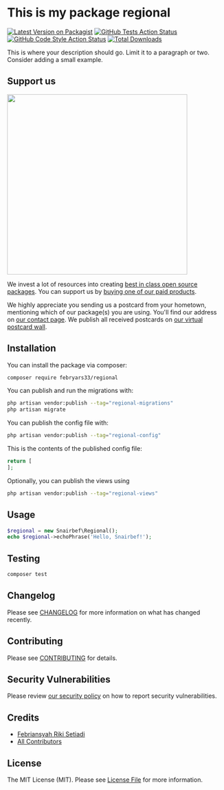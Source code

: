 # This is my package regional

[![Latest Version on Packagist](https://img.shields.io/packagist/v/febryars33/regional.svg?style=flat-square)](https://packagist.org/packages/febryars33/regional)
[![GitHub Tests Action Status](https://img.shields.io/github/actions/workflow/status/febryars33/regional/run-tests.yml?branch=main&label=tests&style=flat-square)](https://github.com/febryars33/regional/actions?query=workflow%3Arun-tests+branch%3Amain)
[![GitHub Code Style Action Status](https://img.shields.io/github/actions/workflow/status/febryars33/regional/fix-php-code-style-issues.yml?branch=main&label=code%20style&style=flat-square)](https://github.com/febryars33/regional/actions?query=workflow%3A"Fix+PHP+code+style+issues"+branch%3Amain)
[![Total Downloads](https://img.shields.io/packagist/dt/febryars33/regional.svg?style=flat-square)](https://packagist.org/packages/febryars33/regional)

This is where your description should go. Limit it to a paragraph or two. Consider adding a small example.

## Support us

[<img src="https://github-ads.s3.eu-central-1.amazonaws.com/regional.jpg?t=1" width="419px" />](https://spatie.be/github-ad-click/regional)

We invest a lot of resources into creating [best in class open source packages](https://spatie.be/open-source). You can support us by [buying one of our paid products](https://spatie.be/open-source/support-us).

We highly appreciate you sending us a postcard from your hometown, mentioning which of our package(s) you are using. You'll find our address on [our contact page](https://spatie.be/about-us). We publish all received postcards on [our virtual postcard wall](https://spatie.be/open-source/postcards).

## Installation

You can install the package via composer:

```bash
composer require febryars33/regional
```

You can publish and run the migrations with:

```bash
php artisan vendor:publish --tag="regional-migrations"
php artisan migrate
```

You can publish the config file with:

```bash
php artisan vendor:publish --tag="regional-config"
```

This is the contents of the published config file:

```php
return [
];
```

Optionally, you can publish the views using

```bash
php artisan vendor:publish --tag="regional-views"
```

## Usage

```php
$regional = new Snairbef\Regional();
echo $regional->echoPhrase('Hello, Snairbef!');
```

## Testing

```bash
composer test
```

## Changelog

Please see [CHANGELOG](CHANGELOG.md) for more information on what has changed recently.

## Contributing

Please see [CONTRIBUTING](CONTRIBUTING.md) for details.

## Security Vulnerabilities

Please review [our security policy](../../security/policy) on how to report security vulnerabilities.

## Credits

- [Febriansyah Riki Setiadi](https://github.com/febryars33)
- [All Contributors](../../contributors)

## License

The MIT License (MIT). Please see [License File](LICENSE.md) for more information.
